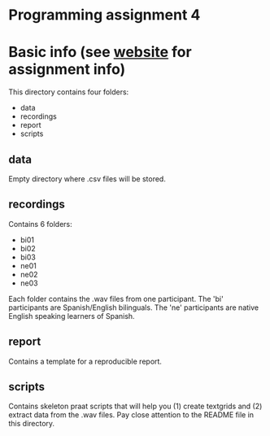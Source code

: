Programming assignment 4
========================

# Basic info (see [website](https://www.jvcasillas.com/ru_teaching/ru_spanish_585/585_02_s2020/site_libs/assets/programming_assignments/pa4/index.html) for assignment info)

This directory contains four folders:

- data
- recordings
- report
- scripts

## data

Empty directory where .csv files will be stored.

## recordings

Contains 6 folders:

- bi01
- bi02
- bi03
- ne01
- ne02
- ne03

Each folder contains the .wav files from one participant. 
The 'bi' participants are Spanish/English bilinguals. 
The 'ne' participants are native English speaking learners of Spanish.

## report

Contains a template for a reproducible report.

## scripts

Contains skeleton praat scripts that will help you (1) create textgrids and 
(2) extract data from the .wav files. 
Pay close attention to the README file in this directory.


